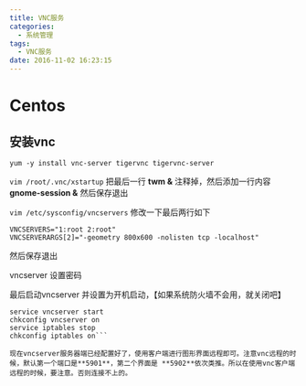 ```yaml
---
title: VNC服务
categories:
  - 系统管理
tags:
  - VNC服务
date: 2016-11-02 16:23:15
---
```


# Centos

## 安装vnc 

`yum -y install vnc-server tigervnc tigervnc-server`

`vim /root/.vnc/xstartup`
把最后一行 **twm &**  注释掉，然后添加一行内容**gnome-session &**
然后保存退出

`vim /etc/sysconfig/vncservers`
修改一下最后两行如下
```
VNCSERVERS="1:root 2:root"
VNCSERVERARGS[2]="-geometry 800x600 -nolisten tcp -localhost"
```
然后保存退出

vncserver 设置密码

最后启动vncserver 并设置为开机启动，【如果系统防火墙不会用，就关闭吧】
```
service vncserver start
chkconfig vncserver on
service iptables stop
chkconfig iptables on```

现在vncserver服务器端已经配置好了，使用客户端进行图形界面远程即可。注意vnc远程的时候，默认第一个端口是**5901**，第二个界面是 **5902**依次类推。所以在使用vnc客户端远程的时候，要注意。否则连接不上的。












